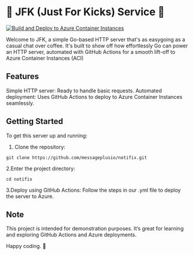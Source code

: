 
# 🎉 JFK (Just For Kicks) Service 🚀

[![Build and Deploy to Azure Container Instances](https://github.com/messageplusio/notifix/actions/workflows/deploy.yml/badge.svg)](https://github.com/messageplusio/notifix/actions/workflows/deploy.yml)

Welcome to JFK, a simple Go-based HTTP server that's as easygoing as a casual chat over coffee. It's built to show off how effortlessly Go can power an HTTP server, automated with GitHub Actions for a smooth lift-off to Azure Container Instances (ACI)

## Features

Simple HTTP server: Ready to handle basic requests.
Automated deployment: Uses GitHub Actions to deploy to Azure Container Instances seamlessly.

## Getting Started

To get this server up and running:

1. Clone the repository:

```shell
git clone https://github.com/messageplusio/notifix.git
```

2.Enter the project directory:

```shell
cd notifix
```

3.Deploy using GitHub Actions:
Follow the steps in our .yml file to deploy the server to Azure.

## Note

This project is intended for demonstration purposes. It’s great for learning and exploring GitHub Actions and Azure deployments.

Happy coding. 🚀
